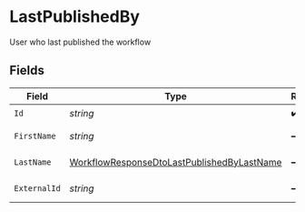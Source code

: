 # LastPublishedBy

User who last published the workflow


## Fields

| Field                                                                                                               | Type                                                                                                                | Required                                                                                                            | Description                                                                                                         |
| ------------------------------------------------------------------------------------------------------------------- | ------------------------------------------------------------------------------------------------------------------- | ------------------------------------------------------------------------------------------------------------------- | ------------------------------------------------------------------------------------------------------------------- |
| `Id`                                                                                                                | *string*                                                                                                            | :heavy_check_mark:                                                                                                  | User ID                                                                                                             |
| `FirstName`                                                                                                         | *string*                                                                                                            | :heavy_minus_sign:                                                                                                  | User first name                                                                                                     |
| `LastName`                                                                                                          | [WorkflowResponseDtoLastPublishedByLastName](../../Models/Components/WorkflowResponseDtoLastPublishedByLastName.md) | :heavy_minus_sign:                                                                                                  | User last name                                                                                                      |
| `ExternalId`                                                                                                        | *string*                                                                                                            | :heavy_minus_sign:                                                                                                  | User external ID                                                                                                    |